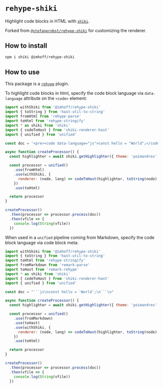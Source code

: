 # `rehype-shiki`

Highlight code blocks in HTML with [`shiki`](https://github.com/shikijs/shiki).

Forked from
[`@stefanprobst/rehype-shiki`](https://github.com/stefanprobst/rehype-shiki)
for customizing the renderer.

## How to install

```sh
npm i shiki @imhoff/rehype-shiki
```

## How to use

This package is a [`rehype`](https://github.com/rehypejs/rehype) plugin.

To highlight code blocks in html, specify the code block language via
`data-language` attribute on the `<code>` element:

```js
import withShiki from '@imhoff/rehype-shiki'
import { toString } from 'hast-util-to-string'
import fromHtml from 'rehype-parse'
import toHtml from 'rehype-stringify'
import * as shiki from 'shiki'
import { codeToHast } from 'shiki-renderer-hast'
import { unified } from 'unified'

const doc = '<pre><code data-language="js">const hello = "World";</code></pre>'

async function createProcessor() {
  const highlighter = await shiki.getHighlighter({ theme: 'poimandres' })

  const processor = unified()
    .use(fromHtml)
    .use(withShiki, {
      renderer: (node, lang) => codeToHast(highlighter, toString(node), lang),
    })
    .use(toHtml)

  return processor
}

createProcessor()
  .then(processor => processor.process(doc))
  .then(vfile => {
    console.log(String(vfile))
  })
```

When used in a `unified` pipeline coming from Markdown, specify the code block
language via code block meta:

````js
import withShiki from '@imhoff/rehype-shiki'
import { toString } from 'hast-util-to-string'
import toHtml from 'rehype-stringify'
import fromMarkdown from 'remark-parse'
import toHast from 'remark-rehype'
import * as shiki from 'shiki'
import { codeToHast } from 'shiki-renderer-hast'
import { unified } from 'unified'

const doc = "```js\nconst hello = 'World';\n```\n"

async function createProcessor() {
  const highlighter = await shiki.getHighlighter({ theme: 'poimandres' })

  const processor = unified()
    .use(fromMarkdown)
    .use(toHast)
    .use(withShiki, {
      renderer: (node, lang) => codeToHast(highlighter, toString(node), lang),
    })
    .use(toHtml)

  return processor
}

createProcessor()
  .then(processor => processor.process(doc))
  .then(vfile => {
    console.log(String(vfile))
  })
````
